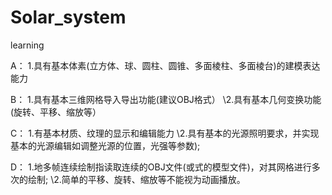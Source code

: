 # Solar_system
learning

A：
1.具有基本体素(立方体、球、圆柱、圆锥、多面棱柱、多面棱台)的建模表达能力

B：
1.具有基本三维网格导入导出功能(建议OBJ格式）
\2.具有基本几何变换功能(旋转、平移、缩放等）

C：
1.有基本材质、纹理的显示和编辑能力
\2.具有基本的光源照明要求，并实现基本的光源编辑如调整光源的位置，光强等参数);

D：
1.地多帧连续绘制指读取连续的OBJ文件(或式的模型文件)，对其网格进行多次的绘制;
\2.简单的平移、旋转、缩放等不能视为动画播放。
